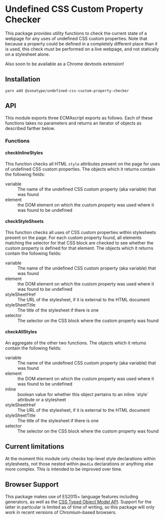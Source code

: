 # Undefined CSS Custom Property Checker

This package provides utility functions to check the current state of a webpage for any uses of undefined
CSS custom properties. Note that because a property could be defined in a completely different place than it is used,
this check must be performed on a live webpage, and not statically on a stylesheet alone.

Also soon to be available as a Chrome devtools extension!

## Installation
```
yarn add @sonatype/undefined-css-custom-property-checker
```

## API
This module exports three ECMAscript exports as follows. Each of these functions takes no parameters and returns
an iterator of objects as described farther below.

### Functions

#### checkInlineStyles
This function checks all HTML `style` attributes present on the page for uses of undefined CSS custom properties. The
objects which it returns contain the following fields:

<dl>
  <dt>variable</dt>
  <dd>The name of the undefined CSS custom property (aka variable) that was found</dd>
  <dt>element</dt>
  <dd>the DOM element on which the custom property was used where it was found to be undefined</dd>
</dl>

#### checkStyleSheets
This function checks all uses of CSS custom properties within stylesheets present on the page. For each custom property
found, all elements matching the selector for that CSS block are checked to see whether the custom property is defined
for that element. The objects which it returns contain the following fields:

<dl>
  <dt>variable</dt>
  <dd>The name of the undefined CSS custom property (aka variable) that was found</dd>
  <dt>element</dt>
  <dd>the DOM element on which the custom property was used where it was found to be undefined</dd>
  <dt>styleSheetHref</dt>
  <dd>The URL of the stylesheet, if it is external to the HTML document</dd>
  <dt>styleSheetTitle</dt>
  <dd>The title of the stylesheet if there is one</dd>
  <dt>selector</dt>
  <dd>The selector on the CSS block where the custom property was found</dd>
</dl>

#### checkAllStyles
An aggregate of the other two functions. The objects which it returns contain the following fields:

<dl>
  <dt>variable</dt>
  <dd>The name of the undefined CSS custom property (aka variable) that was found</dd>
  <dt>element</dt>
  <dd>the DOM element on which the custom property was used where it was found to be undefined</dd>
  <dt>inline</dt>
  <dd>boolean value for whether this object pertains to an inline `style` attribute or a stylesheet</dd>
  <dt>styleSheetHref</dt>
  <dd>The URL of the stylesheet, if it is external to the HTML document</dd>
  <dt>styleSheetTitle</dt>
  <dd>The title of the stylesheet if there is one</dd>
  <dt>selector</dt>
  <dd>The selector on the CSS block where the custom property was found</dd>
</dl>

## Current limitations
At the moment this module only checks top-level style declarations within stylesheets, not those nested within
`@media` declarations or anything else more complex. This is intended to be improved over time.

## Browser Support
This package makes use of ES2015+ language features including generators, as well as
the [CSS Typed Object Model API](https://developer.mozilla.org/en-US/docs/Web/API/CSS_Typed_OM_API). Support for the
latter in particular is limited as of time of writing, so this package will only work in recent versions of
Chromium-based browsers.
